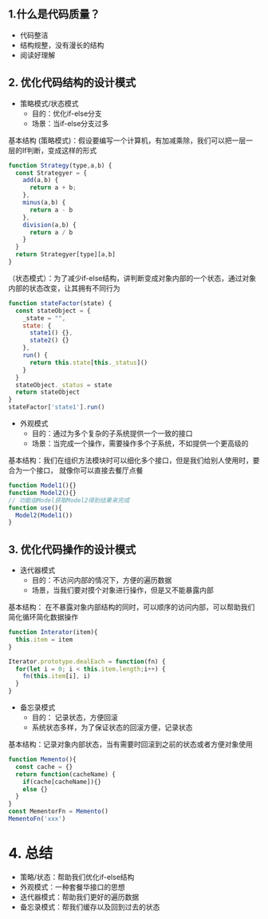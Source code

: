 ## 1.什么是代码质量？
  - 代码整洁
  - 结构规整，没有漫长的结构
  - 阅读好理解

## 2. 优化代码结构的设计模式

- 策略模式/状态模式
  -   目的：优化if-else分支
  -   场景：当if-else分支过多

基本结构
(策略模式)：假设要编写一个计算机，有加减乘除，我们可以把一层一层的If判断，变成这样的形式
```js
function Strategy(type,a,b) {
  const Strategyer = {
    add(a,b) {
      return a + b;
    },
    minus(a,b) {
      return a - b
    },
    division(a,b) {
      return a / b
    }
  }
  return Strategyer[type][a,b]
}
```
（状态模式）：为了减少if-else结构，讲判断变成对象内部的一个状态，通过对象内部的状态改变，让其拥有不同行为
```js
function stateFactor(state) {
  const stateObject = {
    _state = "",
    state: {
      state1() {},
      state2() {}
    },
    run() {
      return this.state[this._status]()
    }
  }
  stateObject._status = state
  return stateObject
}
stateFactor['state1'].run()
```
- 外观模式
  - 目的：通过为多个复杂的子系统提供一个一致的接口
  - 场景：当完成一个操作，需要操作多个子系统，不如提供一个更高级的
  
基本结构：我们在组织方法模块时可以细化多个接口，但是我们给别人使用时，要合为一个接口，
就像你可以直接去餐厅点餐
```js
function Model1(){}
function Model2(){}
// 功能由Model获取Model2得到结果来完成
function use(){
  Model2(Model1())
}
```


## 3. 优化代码操作的设计模式
- 迭代器模式
  - 目的：不访问内部的情况下，方便的遍历数据
  - 场景，当我们要对摸个对象进行操作，但是又不能暴露内部

基本结构： 在不暴露对象内部结构的同时，可以顺序的访问内部，可以帮助我们简化循环简化数据操作
```js
function Interator(item){
  this.item = item
}

Iterator.prototype.dealEach = function(fn) {
  for(let i = 0; i < this.item.length;i++) {
    fn(this.item[i], i)
  }
}
```

- 备忘录模式
  - 目的： 记录状态，方便回滚
  - 系统状态多样，为了保证状态的回滚方便，记录状态

基本结构：记录对象内部状态，当有需要时回滚到之前的状态或者方便对象使用
```js
function Memento(){
  const cache = {}
  return function(cacheName) {
    if(cache[cacheName]){}
    else {}
  }
}
const MementorFn = Memento()
MementoFn('xxx')
```

# 4. 总结
  - 策略/状态：帮助我们优化if-else结构
  - 外观模式：一种套餐华接口的思想
  - 迭代器模式：帮助我们更好的遍历数据
  - 备忘录模式：帮我们缓存以及回到过去的状态